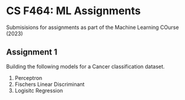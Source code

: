 # CS F464: ML Assignments

Submisisions for assignments as part of the Machine Learning COurse (2023)

## Assignment 1

Building the following models for a Cancer classification dataset.

1. Perceptron
1. Fischers Linear Discriminant
1. Logisitc Regression
